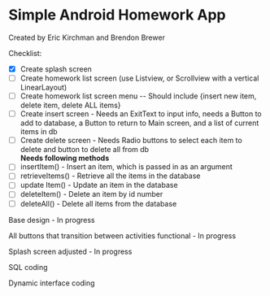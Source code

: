 # Simple Android Homework App

Created by Eric Kirchman and Brendon Brewer

Checklist:

- [x] Create splash screen  
- [ ] Create homework list screen (use Listview, or Scrollview with a vertical LinearLayout)  
- [ ] Create homework list screen menu -- Should include {insert new item, delete item, delete ALL items}   
- [ ] Create insert screen - Needs an ExitText to input info, needs a Button to add to database, a Button to return to Main screen, and a list of current items in db  
- [ ] Create delete screen - Needs Radio buttons to select each item to delete and button to delete all from db  
**Needs following methods**  
- [ ] insertItem() - Insert an item, which is passed in as an argument  
- [ ] retrieveItems() - Retrieve all the items in the database  
- [ ] update Item() - Update an item in the database  
- [ ] deleteItem() - Delete an item by id number  
- [ ] deleteAll() - Delete all items from the database  

Base design - In progress

All buttons that transition between activities functional - In progress

Splash screen adjusted - In progress

SQL coding

Dynamic interface coding
